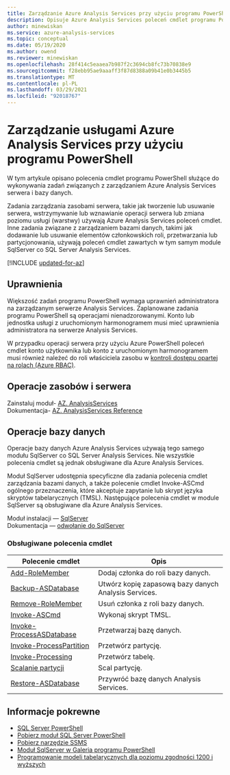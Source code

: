 ```yaml
---
title: Zarządzanie Azure Analysis Services przy użyciu programu PowerShell | Microsoft Docs
description: Opisuje Azure Analysis Services poleceń cmdlet programu PowerShell dla typowych zadań administracyjnych, takich jak tworzenie serwerów, wstrzymywanie operacji lub zmiana poziomu usługi.
author: minewiskan
ms.service: azure-analysis-services
ms.topic: conceptual
ms.date: 05/19/2020
ms.author: owend
ms.reviewer: minewiskan
ms.openlocfilehash: 28f414c5eaaea7b987f2c3694cb8fc73b70838e9
ms.sourcegitcommit: f28ebb95ae9aaaff3f87d8388a09b41e0b3445b5
ms.translationtype: MT
ms.contentlocale: pl-PL
ms.lasthandoff: 03/29/2021
ms.locfileid: "92018767"
---
```

# <a name="manage-azure-analysis-services-with-powershell"></a>Zarządzanie usługami Azure Analysis Services przy użyciu programu PowerShell

W tym artykule opisano polecenia cmdlet programu PowerShell służące do wykonywania zadań związanych z zarządzaniem Azure Analysis Services serwera i bazy danych. 

Zadania zarządzania zasobami serwera, takie jak tworzenie lub usuwanie serwera, wstrzymywanie lub wznawianie operacji serwera lub zmiana poziomu usługi (warstwy) używają Azure Analysis Services poleceń cmdlet. Inne zadania związane z zarządzaniem bazami danych, takimi jak dodawanie lub usuwanie elementów członkowskich roli, przetwarzania lub partycjonowania, używają poleceń cmdlet zawartych w tym samym module SqlServer co SQL Server Analysis Services.

[!INCLUDE [updated-for-az](../../includes/updated-for-az.md)]

## <a name="permissions"></a>Uprawnienia

Większość zadań programu PowerShell wymaga uprawnień administratora na zarządzanym serwerze Analysis Services. Zaplanowane zadania programu PowerShell są operacjami nienadzorowanymi. Konto lub jednostka usługi z uruchomionym harmonogramem musi mieć uprawnienia administratora na serwerze Analysis Services. 

W przypadku operacji serwera przy użyciu Azure PowerShell poleceń cmdlet konto użytkownika lub konto z uruchomionym harmonogramem musi również należeć do roli właściciela zasobu w [kontroli dostępu opartej na rolach (Azure RBAC)](../role-based-access-control/overview.md). 

## <a name="resource-and-server-operations"></a>Operacje zasobów i serwera 

Zainstaluj moduł- [AZ. AnalysisServices](https://www.powershellgallery.com/packages/Az.AnalysisServices)   
Dokumentacja- [AZ. AnalysisServices Reference](/powershell/module/az.analysisservices)

## <a name="database-operations"></a>Operacje bazy danych

Operacje bazy danych Azure Analysis Services używają tego samego modułu SqlServer co SQL Server Analysis Services. Nie wszystkie polecenia cmdlet są jednak obsługiwane dla Azure Analysis Services. 

Moduł SqlServer udostępnia specyficzne dla zadania polecenia cmdlet zarządzania bazami danych, a także polecenie cmdlet Invoke-ASCmd ogólnego przeznaczenia, które akceptuje zapytanie lub skrypt języka skryptów tabelarycznych (TMSL). Następujące polecenia cmdlet w module SqlServer są obsługiwane dla Azure Analysis Services.

Moduł instalacji — [SqlServer](https://www.powershellgallery.com/packages/SqlServer)   
Dokumentacja — [odwołanie do SqlServer](/powershell/module/sqlserver)

### <a name="supported-cmdlets"></a>Obsługiwane polecenia cmdlet

|Polecenie cmdlet|Opis|
|------------|-----------------| 
|[Add-RoleMember](/powershell/module/sqlserver/Add-RoleMember)|Dodaj członka do roli bazy danych.| 
|[Backup-ASDatabase](/powershell/module/sqlserver/backup-asdatabase)|Utwórz kopię zapasową bazy danych Analysis Services.|  
|[Remove-RoleMember](/powershell/module/sqlserver/remove-rolemember)|Usuń członka z roli bazy danych.|   
|[Invoke-ASCmd](/powershell/module/sqlserver/invoke-ascmd)|Wykonaj skrypt TMSL.|
|[Invoke-ProcessASDatabase](/powershell/module/sqlserver/invoke-processasdatabase)|Przetwarzaj bazę danych.|  
|[Invoke-ProcessPartition](/powershell/module/sqlserver/invoke-processpartition)|Przetwórz partycję.| 
|[Invoke-Processing](/powershell/module/sqlserver/invoke-processtable)|Przetwórz tabelę.|  
|[Scalanie partycji](/powershell/module/sqlserver/merge-partition)|Scal partycję.|  
|[Restore-ASDatabase](/powershell/module/sqlserver/restore-asdatabase)|Przywróć bazę danych Analysis Services.| 
  

## <a name="related-information"></a>Informacje pokrewne

* [SQL Server PowerShell](/sql/powershell/sql-server-powershell)      
* [Pobierz moduł SQL Server PowerShell](/sql/ssms/download-sql-server-ps-module)   
* [Pobierz narzędzie SSMS](/sql/ssms/download-sql-server-management-studio-ssms)   
* [Moduł SqlServer w Galeria programu PowerShell](https://www.powershellgallery.com/packages/SqlServer)    
* [Programowanie modeli tabelarycznych dla poziomu zgodności 1200 i wyższych](/analysis-services/tabular-model-programming-compatibility-level-1200/tabular-model-programming-for-compatibility-level-1200)